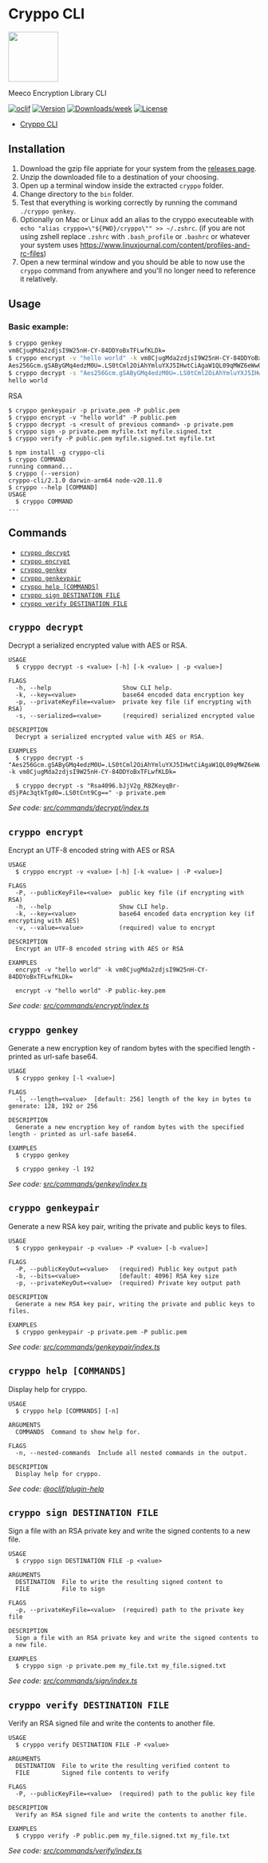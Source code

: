 # Cryppo CLI

<img width="100px" src="https://uploads-ssl.webflow.com/5cd5168c6c861f4fc7cfe969/5ddcaba04d724676d8758927_Meeco-Logo-2019-Circle-RGB.svg">

Meeco Encryption Library CLI

[![oclif](https://img.shields.io/badge/cli-oclif-brightgreen.svg)](https://oclif.io)
[![Version](https://img.shields.io/npm/v/cryppo-cli.svg)](https://npmjs.org/package/cryppo-cli)
[![Downloads/week](https://img.shields.io/npm/dw/cryppo-cli.svg)](https://npmjs.org/package/cryppo-cli)
[![License](https://img.shields.io/npm/l/cryppo-cli.svg)](https://github.com/Meeco/cryppo-cli/blob/master/package.json)

<!-- toc -->
* [Cryppo CLI](#cryppo-cli)
<!-- tocstop -->

## Installation

1. Download the gzip file appriate for your system from the [releases page](https://github.com/Meeco/cryppo-cli/releases).
2. Unzip the downloaded file to a destination of your choosing.
3. Open up a terminal window inside the extracted `cryppo` folder.
4. Change directory to the `bin` folder.
5. Test that everything is working correctly by running the command `./cryppo genkey`.
6. Optionally on Mac or Linux add an alias to the cryppo executeable with `echo "alias cryppo=\"${PWD}/cryppo\"" >> ~/.zshrc`. (if you are not
   using zshell replace `.zshrc` with `.bash_profile` or `.bashrc` or whatever your system uses https://www.linuxjournal.com/content/profiles-and-rc-files)
7. Open a new terminal window and you should be able to now use the `cryppo` command from anywhere and you'll no longer need to reference it relatively.

## Usage

### Basic example:

```sh
$ cryppo genkey
vm8CjugMda2zdjsI9W25nH-CY-84DDYoBxTFLwfKLDk=
$ cryppo encrypt -v "hello world" -k vm8CjugMda2zdjsI9W25nH-CY-84DDYoBxTFLwfKLDk=
Aes256Gcm.gSAByGMq4edzM0U=.LS0tCml2OiAhYmluYXJ5IHwtCiAgaW1QL09qMWZ6eWw0cmwwSgphdDogIWJpbmFyeSB8LQogIE5SbjZUQXJ2bitNS1Z5M0FpZEpmWlE9PQphZDogbm9uZQo=
$ cryppo decrypt -s "Aes256Gcm.gSAByGMq4edzM0U=.LS0tCml2OiAhYmluYXJ5IHwtCiAgaW1QL09qMWZ6eWw0cmwwSgphdDogIWJpbmFyeSB8LQogIE5SbjZUQXJ2bitNS1Z5M0FpZEpmWlE9PQphZDogbm9uZQo=" -k vm8CjugMda2zdjsI9W25nH-CY-84DDYoBxTFLwfKLDk=
hello world
```

RSA

```
$ cryppo genkeypair -p private.pem -P public.pem
$ cryppo encrypt -v "hello world" -P public.pem
$ cryppo decrypt -s <result of previous command> -p private.pem
$ cryppo sign -p private.pem myfile.txt myfile.signed.txt
$ cryppo verify -P public.pem myfile.signed.txt myfile.txt
```

<!-- usage -->
```sh-session
$ npm install -g cryppo-cli
$ cryppo COMMAND
running command...
$ cryppo (--version)
cryppo-cli/2.1.0 darwin-arm64 node-v20.11.0
$ cryppo --help [COMMAND]
USAGE
  $ cryppo COMMAND
...
```
<!-- usagestop -->

## Commands

<!-- commands -->
* [`cryppo decrypt`](#cryppo-decrypt)
* [`cryppo encrypt`](#cryppo-encrypt)
* [`cryppo genkey`](#cryppo-genkey)
* [`cryppo genkeypair`](#cryppo-genkeypair)
* [`cryppo help [COMMANDS]`](#cryppo-help-commands)
* [`cryppo sign DESTINATION FILE`](#cryppo-sign-destination-file)
* [`cryppo verify DESTINATION FILE`](#cryppo-verify-destination-file)

## `cryppo decrypt`

Decrypt a serialized encrypted value with AES or RSA.

```
USAGE
  $ cryppo decrypt -s <value> [-h] [-k <value> | -p <value>]

FLAGS
  -h, --help                    Show CLI help.
  -k, --key=<value>             base64 encoded data encryption key
  -p, --privateKeyFile=<value>  private key file (if encrypting with RSA)
  -s, --serialized=<value>      (required) serialized encrypted value

DESCRIPTION
  Decrypt a serialized encrypted value with AES or RSA.

EXAMPLES
  $ cryppo decrypt -s "Aes256Gcm.gSAByGMq4edzM0U=.LS0tCml2OiAhYmluYXJ5IHwtCiAgaW1QL09qMWZ6eWw0cmwwSgphdDogIWJpbmFyeSB8LQogIE5SbjZUQXJ2bitNS1Z5M0FpZEpmWlE9PQphZDogbm9uZQo=" -k vm8CjugMda2zdjsI9W25nH-CY-84DDYoBxTFLwfKLDk=

  $ cryppo decrypt -s "Rsa4096.bJjV2g_RBZKeyqBr-dSjPAc3qtkTgd0=.LS0tCnt9Cg==" -p private.pem
```

_See code: [src/commands/decrypt/index.ts](https://github.com/Meeco/cryppo-cli/blob/v2.1.0/src/commands/decrypt/index.ts)_

## `cryppo encrypt`

Encrypt an UTF-8 encoded string with AES or RSA

```
USAGE
  $ cryppo encrypt -v <value> [-h] [-k <value> | -P <value>]

FLAGS
  -P, --publicKeyFile=<value>  public key file (if encrypting with RSA)
  -h, --help                   Show CLI help.
  -k, --key=<value>            base64 encoded data encryption key (if encrypting with AES)
  -v, --value=<value>          (required) value to encrypt

DESCRIPTION
  Encrypt an UTF-8 encoded string with AES or RSA

EXAMPLES
  encrypt -v "hello world" -k vm8CjugMda2zdjsI9W25nH-CY-84DDYoBxTFLwfKLDk=

  encrypt -v "hello world" -P public-key.pem
```

_See code: [src/commands/encrypt/index.ts](https://github.com/Meeco/cryppo-cli/blob/v2.1.0/src/commands/encrypt/index.ts)_

## `cryppo genkey`

Generate a new encryption key of random bytes with the specified length - printed as url-safe base64.

```
USAGE
  $ cryppo genkey [-l <value>]

FLAGS
  -l, --length=<value>  [default: 256] length of the key in bytes to generate: 128, 192 or 256

DESCRIPTION
  Generate a new encryption key of random bytes with the specified length - printed as url-safe base64.

EXAMPLES
  $ cryppo genkey

  $ cryppo genkey -l 192
```

_See code: [src/commands/genkey/index.ts](https://github.com/Meeco/cryppo-cli/blob/v2.1.0/src/commands/genkey/index.ts)_

## `cryppo genkeypair`

Generate a new RSA key pair, writing the private and public keys to files.

```
USAGE
  $ cryppo genkeypair -p <value> -P <value> [-b <value>]

FLAGS
  -P, --publicKeyOut=<value>   (required) Public key output path
  -b, --bits=<value>           [default: 4096] RSA key size
  -p, --privateKeyOut=<value>  (required) Private key output path

DESCRIPTION
  Generate a new RSA key pair, writing the private and public keys to files.

EXAMPLES
  $ cryppo genkeypair -p private.pem -P public.pem
```

_See code: [src/commands/genkeypair/index.ts](https://github.com/Meeco/cryppo-cli/blob/v2.1.0/src/commands/genkeypair/index.ts)_

## `cryppo help [COMMANDS]`

Display help for cryppo.

```
USAGE
  $ cryppo help [COMMANDS] [-n]

ARGUMENTS
  COMMANDS  Command to show help for.

FLAGS
  -n, --nested-commands  Include all nested commands in the output.

DESCRIPTION
  Display help for cryppo.
```

_See code: [@oclif/plugin-help](https://github.com/oclif/plugin-help/blob/v6.0.12/src/commands/help.ts)_

## `cryppo sign DESTINATION FILE`

Sign a file with an RSA private key and write the signed contents to a new file.

```
USAGE
  $ cryppo sign DESTINATION FILE -p <value>

ARGUMENTS
  DESTINATION  File to write the resulting signed content to
  FILE         File to sign

FLAGS
  -p, --privateKeyFile=<value>  (required) path to the private key file

DESCRIPTION
  Sign a file with an RSA private key and write the signed contents to a new file.

EXAMPLES
  $ cryppo sign -p private.pem my_file.txt my_file.signed.txt
```

_See code: [src/commands/sign/index.ts](https://github.com/Meeco/cryppo-cli/blob/v2.1.0/src/commands/sign/index.ts)_

## `cryppo verify DESTINATION FILE`

Verify an RSA signed file and write the contents to another file.

```
USAGE
  $ cryppo verify DESTINATION FILE -P <value>

ARGUMENTS
  DESTINATION  File to write the resulting verified content to
  FILE         Signed file contents to verify

FLAGS
  -P, --publicKeyFile=<value>  (required) path to the public key file

DESCRIPTION
  Verify an RSA signed file and write the contents to another file.

EXAMPLES
  $ cryppo verify -P public.pem my_file.signed.txt my_file.txt
```

_See code: [src/commands/verify/index.ts](https://github.com/Meeco/cryppo-cli/blob/v2.1.0/src/commands/verify/index.ts)_
<!-- commandsstop -->
